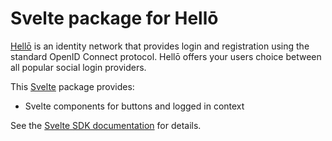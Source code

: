 # Svelte package for Hellō

[Hellō](https://hello.dev) is an identity network that provides login and registration using the standard OpenID Connect protocol. Hellō offers your users choice between all popular social login providers.

This [Svelte](https://svelte.dev/) package provides:

- Svelte components for buttons and logged in context

See the [Svelte SDK documentation](https://www.hello.dev/docs/sdks/svelte) for details.
